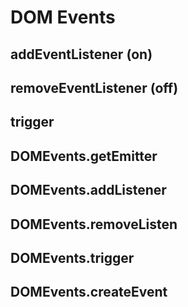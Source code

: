 DOM Events
==================

addEventListener (on)
------------------

removeEventListener (off)
------------------

trigger
------------------

DOMEvents.getEmitter
------------------

DOMEvents.addListener
------------------

DOMEvents.removeListen
------------------

DOMEvents.trigger
------------------

DOMEvents.createEvent
------------------
